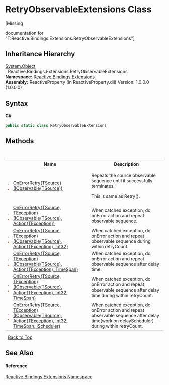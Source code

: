 # RetryObservableExtensions Class
 

\[Missing <summary> documentation for "T:Reactive.Bindings.Extensions.RetryObservableExtensions"\]


## Inheritance Hierarchy
<a href="http://msdn2.microsoft.com/en-us/library/e5kfa45b" target="_blank">System.Object</a><br />&nbsp;&nbsp;Reactive.Bindings.Extensions.RetryObservableExtensions<br />
**Namespace:**&nbsp;<a href="a9fb9c90-d2dd-7420-ec9a-3084892a7996">Reactive.Bindings.Extensions</a><br />**Assembly:**&nbsp;ReactiveProperty (in ReactiveProperty.dll) Version: 1.0.0.0 (1.0.0.0)

## Syntax

**C#**<br />
``` C#
public static class RetryObservableExtensions
```


## Methods
&nbsp;<table><tr><th></th><th>Name</th><th>Description</th></tr><tr><td>![Public method](media/pubmethod.gif "Public method")![Static member](media/static.gif "Static member")</td><td><a href="74808983-99ef-1f46-6533-17a947f205d2">OnErrorRetry(TSource)(IObservable(TSource))</a></td><td>

Repeats the source observable sequence until it successfully terminates.

This is same as Retry().</td></tr><tr><td>![Public method](media/pubmethod.gif "Public method")![Static member](media/static.gif "Static member")</td><td><a href="6dacbf69-6b10-5e14-98b8-33c112e1783d">OnErrorRetry(TSource, TException)(IObservable(TSource), Action(TException))</a></td><td>
When catched exception, do onError action and repeat observable sequence.</td></tr><tr><td>![Public method](media/pubmethod.gif "Public method")![Static member](media/static.gif "Static member")</td><td><a href="826de6f7-525a-4d8e-5fc3-9fb091096445">OnErrorRetry(TSource, TException)(IObservable(TSource), Action(TException), Int32)</a></td><td>
When catched exception, do onError action and repeat observable sequence during within retryCount.</td></tr><tr><td>![Public method](media/pubmethod.gif "Public method")![Static member](media/static.gif "Static member")</td><td><a href="293ad9ea-42bb-d9bb-9208-a5fc75857bec">OnErrorRetry(TSource, TException)(IObservable(TSource), Action(TException), TimeSpan)</a></td><td>
When catched exception, do onError action and repeat observable sequence after delay time.</td></tr><tr><td>![Public method](media/pubmethod.gif "Public method")![Static member](media/static.gif "Static member")</td><td><a href="5e02e310-e77f-57b7-c8e7-db0ed2424988">OnErrorRetry(TSource, TException)(IObservable(TSource), Action(TException), Int32, TimeSpan)</a></td><td>
When catched exception, do onError action and repeat observable sequence after delay time during within retryCount.</td></tr><tr><td>![Public method](media/pubmethod.gif "Public method")![Static member](media/static.gif "Static member")</td><td><a href="e1917b9c-9dc7-81e4-3c38-3f55ad7ce7e2">OnErrorRetry(TSource, TException)(IObservable(TSource), Action(TException), Int32, TimeSpan, IScheduler)</a></td><td>
When catched exception, do onError action and repeat observable sequence after delay time(work on delayScheduler) during within retryCount.</td></tr></table>&nbsp;
<a href="#retryobservableextensions-class">Back to Top</a>

## See Also


#### Reference
<a href="a9fb9c90-d2dd-7420-ec9a-3084892a7996">Reactive.Bindings.Extensions Namespace</a><br />